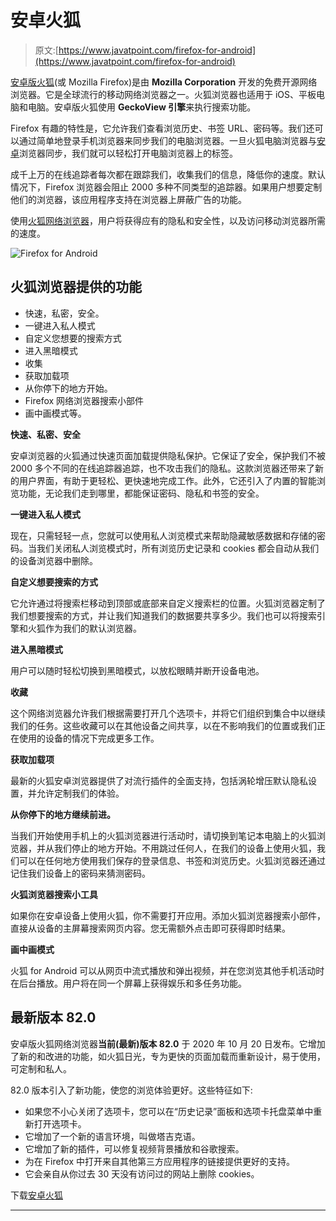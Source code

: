 # 安卓火狐

> 原文:[https://www.javatpoint.com/firefox-for-android](https://www.javatpoint.com/firefox-for-android)

[安卓版火狐](https://play.google.com/store/apps/details?id=org.mozilla.firefox)(或 Mozilla Firefox)是由 **Mozilla Corporation** 开发的免费开源网络浏览器。它是全球流行的移动网络浏览器之一。火狐浏览器也适用于 iOS、平板电脑和电脑。安卓版火狐使用 **GeckoView 引擎**来执行搜索功能。

Firefox 有趣的特性是，它允许我们查看浏览历史、书签 URL、密码等。我们还可以通过简单地登录手机浏览器来同步我们的电脑浏览器。一旦火狐电脑浏览器与[安卓](https://www.javatpoint.com/android-tutorial)浏览器同步，我们就可以轻松打开电脑浏览器上的标签。

成千上万的在线追踪者每次都在跟踪我们，收集我们的信息，降低你的速度。默认情况下，Firefox 浏览器会阻止 2000 多种不同类型的追踪器。如果用户想要定制他们的浏览器，该应用程序支持在浏览器上屏蔽广告的功能。

使用[火狐网络浏览器](https://www.javatpoint.com/mozilla-firefox)，用户将获得应有的隐私和安全性，以及访问移动浏览器所需的速度。

![Firefox for Android](../Images/841f9f795e208733fcac1ca552a97503.png)

## 火狐浏览器提供的功能

*   快速，私密，安全。
*   一键进入私人模式
*   自定义您想要的搜索方式
*   进入黑暗模式
*   收集
*   获取加载项
*   从你停下的地方开始。
*   Firefox 网络浏览器搜索小部件
*   画中画模式等。

**快速、私密、安全**

安卓浏览器的火狐通过快速页面加载提供隐私保护。它保证了安全，保护我们不被 2000 多个不同的在线追踪器追踪，也不攻击我们的隐私。这款浏览器还带来了新的用户界面，有助于更轻松、更快速地完成工作。此外，它还引入了内置的智能浏览功能，无论我们走到哪里，都能保证密码、隐私和书签的安全。

**一键进入私人模式**

现在，只需轻轻一点，您就可以使用私人浏览模式来帮助隐藏敏感数据和存储的密码。当我们关闭私人浏览模式时，所有浏览历史记录和 cookies 都会自动从我们的设备浏览器中删除。

**自定义想要搜索的方式**

它允许通过将搜索栏移动到顶部或底部来自定义搜索栏的位置。火狐浏览器定制了我们想要搜索的方式，并让我们知道我们的数据要共享多少。我们也可以将搜索引擎和火狐作为我们的默认浏览器。

**进入黑暗模式**

用户可以随时轻松切换到黑暗模式，以放松眼睛并断开设备电池。

**收藏**

这个网络浏览器允许我们根据需要打开几个选项卡，并将它们组织到集合中以继续我们的任务。这些收藏可以在其他设备之间共享，以在不影响我们的位置或我们正在使用的设备的情况下完成更多工作。

**获取加载项**

最新的火狐安卓浏览器提供了对流行插件的全面支持，包括涡轮增压默认隐私设置，并允许定制我们的体验。

**从你停下的地方继续前进。**

当我们开始使用手机上的火狐浏览器进行活动时，请切换到笔记本电脑上的火狐浏览器，并从我们停止的地方开始。不用跳过任何人，在我们的设备上使用火狐，我们可以在任何地方使用我们保存的登录信息、书签和浏览历史。火狐浏览器还通过记住我们设备上的密码来猜测密码。

**火狐浏览器搜索小工具**

如果你在安卓设备上使用火狐，你不需要打开应用。添加火狐浏览器搜索小部件，直接从设备的主屏幕搜索网页内容。您无需额外点击即可获得即时结果。

**画中画模式**

火狐 for Android 可以从网页中流式播放和弹出视频，并在您浏览其他手机活动时在后台播放。用户将在同一个屏幕上获得娱乐和多任务功能。

## 最新版本 82.0

安卓版火狐网络浏览器**当前(最新)版本 82.0** 于 2020 年 10 月 20 日发布。它增加了新的和改进的功能，如火狐日光，专为更快的页面加载而重新设计，易于使用，可定制和私人。

82.0 版本引入了新功能，使您的浏览体验更好。这些特征如下:

*   如果您不小心关闭了选项卡，您可以在“历史记录”面板和选项卡托盘菜单中重新打开选项卡。
*   它增加了一个新的语言环境，叫做塔吉克语。
*   它增加了新的插件，可以修复视频背景播放和谷歌搜索。
*   为在 Firefox 中打开来自其他第三方应用程序的链接提供更好的支持。
*   它会亲自从你过去 30 天没有访问过的网站上删除 cookies。

下载[安卓火狐](https://play.google.com/store/apps/details?id=org.mozilla.firefox)

* * *